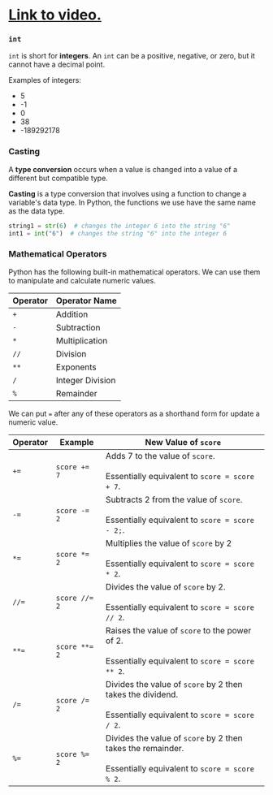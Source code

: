 # [Link to video.](https://www.youtube.com/watch?v=x8mt2Cltki0&list=PLVD25niNi0BlpS2dC7eXz1Rm3lOb9ftaJ)

### `int`

`int` is short for **integers**. An `int` can be a positive, negative, or zero, but it cannot have a decimal point.

Examples of integers: 
* 5
* -1
* 0
* 38
* -189292178

### Casting

A **type conversion** occurs when a value is changed into a value of a different but compatible type. 

**Casting** is a type conversion that involves using a function to change a variable's data type. In Python, the functions we use have the same name as the data type.

```python
string1 = str(6)  # changes the integer 6 into the string "6"
int1 = int("6")  # changes the string "6" into the integer 6
```
  
### Mathematical Operators

Python has the following built-in mathematical operators. We can use them to manipulate and calculate numeric values.

| Operator | Operator Name |
| --- | --- |
| `+`  | Addition |
| `-`  | Subtraction |
| `*`  | Multiplication |
| `//` | Division |
| `**` | Exponents |
| `/`  | Integer Division |
| `%`  | Remainder |

We can put `=` after any of these operators as a shorthand form for update a numeric value.

| Operator | Example | New Value of `score` |
| --- | --- | --- |
| `+=` | `score += 7` | Adds 7 to the value of `score`.<br><br/>Essentially equivalent to `score = score + 7`. |
| `-=` | `score -= 2` | Subtracts 2 from the value of `score`.<br><br/>Essentially equivalent to `score = score - 2;`. |
| `*=` | `score *= 2` | Multiplies the value of `score` by 2<br><br/> Essentially equivalent to `score = score * 2`. |
| `//=` | `score //= 2` | Divides the value of `score` by 2.<br><br/>Essentially equivalent to `score = score // 2`. |
| `**=` | `score **= 2` | Raises the value of `score` to the power of 2.<br><br/>Essentially equivalent to `score = score ** 2`. |
| `/=` | `score /= 2` | Divides the value of `score` by 2 then takes the dividend.<br><br/>Essentially equivalent to `score = score / 2`. |
| `%=` | `score %= 2` | Divides the value of `score` by 2 then takes the remainder.<br><br/>Essentially equivalent to `score = score % 2`. |
